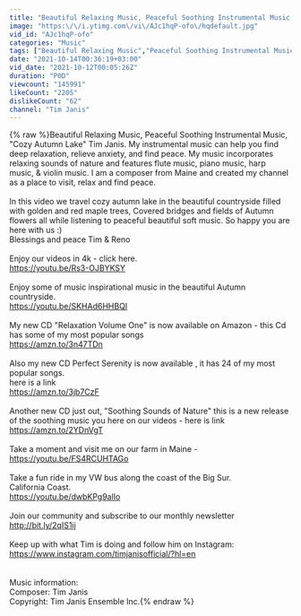 ```yaml
---
title: "Beautiful Relaxing Music, Peaceful Soothing Instrumental Music, \"Cozy Autumn Lake\" Tim Janis"
image: "https:\/\/i.ytimg.com\/vi\/AJc1hqP-ofo\/hqdefault.jpg"
vid_id: "AJc1hqP-ofo"
categories: "Music"
tags: ["Beautiful Relaxing Music","Peaceful Soothing Instrumental Music","Instrumental Music"]
date: "2021-10-14T00:36:19+03:00"
vid_date: "2021-10-12T00:05:26Z"
duration: "P0D"
viewcount: "145991"
likeCount: "2205"
dislikeCount: "62"
channel: "Tim Janis"
---
```

{% raw %}Beautiful Relaxing Music, Peaceful Soothing Instrumental Music, &quot;Cozy Autumn Lake&quot; Tim Janis.  My instrumental music can help you find deep relaxation, relieve anxiety, and find peace. My music incorporates relaxing sounds of nature and features flute music, piano music, harp music, &amp; violin music. I am a composer from Maine and created my channel as a place to visit, relax and find peace.<br /><br />In this video we travel cozy autumn lake in the beautiful countryside filled with golden and red maple trees, Covered bridges and fields of Autumn flowers all while listening to peaceful beautiful soft music. So happy you are here with us :) <br />Blessings and peace Tim &amp; Reno <br /><br />Enjoy our videos in 4k -  click here. <br /><a rel="nofollow" target="blank" href="https://youtu.be/Rs3-OJBYKSY">https://youtu.be/Rs3-OJBYKSY</a> <br /><br />Enjoy some of music inspirational music in the beautiful Autumn countryside. <br /><a rel="nofollow" target="blank" href="https://youtu.be/SKHAd6HHBQI">https://youtu.be/SKHAd6HHBQI</a><br /><br />My new CD &quot;Relaxation Volume One&quot; is now available on Amazon - this Cd has some of my most popular songs <br /><a rel="nofollow" target="blank" href="https://amzn.to/3n47TDn">https://amzn.to/3n47TDn</a><br /><br />Also my new CD Perfect Serenity is now available , it has 24 of my most popular songs. <br />here is a link<br /><a rel="nofollow" target="blank" href="https://amzn.to/3jb7CzF">https://amzn.to/3jb7CzF</a><br /><br />Another new CD just out, &quot;Soothing Sounds of Nature&quot; this is a new release of the soothing music you here on our videos - here is link<br /><a rel="nofollow" target="blank" href="https://amzn.to/2YDnVgT">https://amzn.to/2YDnVgT</a><br /><br />Take a moment and visit me on our farm in Maine - <br /><a rel="nofollow" target="blank" href="https://youtu.be/FS4RCUHTAGo">https://youtu.be/FS4RCUHTAGo</a><br /><br />Take a fun ride in my VW bus along the coast of the Big Sur. <br />California Coast. <br /><a rel="nofollow" target="blank" href="https://youtu.be/dwbKPg9alIo">https://youtu.be/dwbKPg9alIo</a><br /><br />Join our community and subscribe to our monthly newsletter<br /><a rel="nofollow" target="blank" href="http://bit.ly/2qIS1ij">http://bit.ly/2qIS1ij</a><br /><br />Keep up with what Tim is doing and follow him on Instagram: <br /><a rel="nofollow" target="blank" href="https://www.instagram.com/timjanisofficial/?hl=en">https://www.instagram.com/timjanisofficial/?hl=en</a><br /><br /><br />Music information:<br />Composer: Tim Janis <br />Copyright:  Tim Janis Ensemble Inc.{% endraw %}
